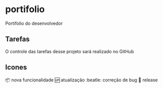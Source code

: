 # portifolio
Portifolio do desenvolvedor

## Tarefas

O controle das tarefas desse projeto sará realizado no GitHub

## Icones

:package: nova funcionalidade
:up: atualização
:beatle: correção de bug
:checkered_flag: release
